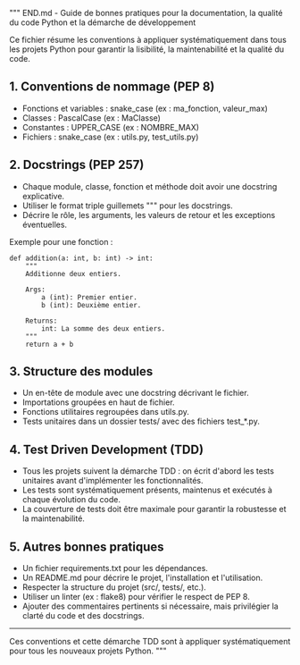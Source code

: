 """
END.md - Guide de bonnes pratiques pour la documentation, la qualité du code Python et la démarche de développement

Ce fichier résume les conventions à appliquer systématiquement dans tous les projets Python pour garantir la lisibilité, la maintenabilité et la qualité du code.

## 1. Conventions de nommage (PEP 8)
- Fonctions et variables : snake_case (ex : ma_fonction, valeur_max)
- Classes : PascalCase (ex : MaClasse)
- Constantes : UPPER_CASE (ex : NOMBRE_MAX)
- Fichiers : snake_case (ex : utils.py, test_utils.py)

## 2. Docstrings (PEP 257)
- Chaque module, classe, fonction et méthode doit avoir une docstring explicative.
- Utiliser le format triple guillemets """ pour les docstrings.
- Décrire le rôle, les arguments, les valeurs de retour et les exceptions éventuelles.

Exemple pour une fonction :

    def addition(a: int, b: int) -> int:
        """
        Additionne deux entiers.

        Args:
            a (int): Premier entier.
            b (int): Deuxième entier.

        Returns:
            int: La somme des deux entiers.
        """
        return a + b

## 3. Structure des modules
- Un en-tête de module avec une docstring décrivant le fichier.
- Importations groupées en haut de fichier.
- Fonctions utilitaires regroupées dans utils.py.
- Tests unitaires dans un dossier tests/ avec des fichiers test_*.py.

## 4. Test Driven Development (TDD)
- Tous les projets suivent la démarche TDD : on écrit d'abord les tests unitaires avant d'implémenter les fonctionnalités.
- Les tests sont systématiquement présents, maintenus et exécutés à chaque évolution du code.
- La couverture de tests doit être maximale pour garantir la robustesse et la maintenabilité.

## 5. Autres bonnes pratiques
- Un fichier requirements.txt pour les dépendances.
- Un README.md pour décrire le projet, l'installation et l'utilisation.
- Respecter la structure du projet (src/, tests/, etc.).
- Utiliser un linter (ex : flake8) pour vérifier le respect de PEP 8.
- Ajouter des commentaires pertinents si nécessaire, mais privilégier la clarté du code et des docstrings.

---

Ces conventions et cette démarche TDD sont à appliquer systématiquement pour tous les nouveaux projets Python.
"""
